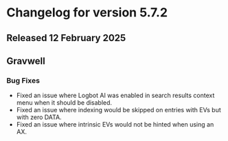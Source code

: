 # Changelog for version 5.7.2

## Released 12 February 2025

## Gravwell

### Bug Fixes

* Fixed an issue where Logbot AI was enabled in search results context menu when it should be disabled.
* Fixed an issue where indexing would be skipped on entries with EVs but with zero DATA.
* Fixed an issue where intrinsic EVs would not be hinted when using an AX. 
